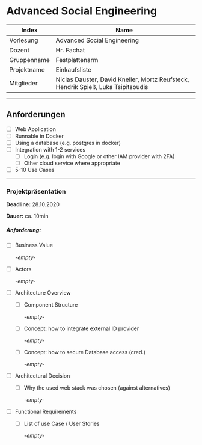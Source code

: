 # Advanced Social Engineering
| Index | Name |
|-------|------|
| Vorlesung | Advanced Social Engineering |
| Dozent | Hr. Fachat |
| Gruppenname | Festplattenarm |
| Projektname | Einkaufsliste |
| Mitglieder | Niclas Dauster, David Kneller, Mortz Reufsteck, Hendrik Spieß, Luka Tsipitsoudis |

---

## Anforderungen

* [ ] Web Application
* [ ] Runnable in Docker
* [ ] Using a database (e.g. postgres in docker)
* [ ] Integration with 1-2 services
  * [ ] Login (e.g. login with Google or other IAM provider with 2FA)
  * [ ] Other cloud service where appropriate
* [ ] 5-10 Use Cases

---

### Projektpräsentation 

**Deadline:** 28\.10.2020

**Dauer:** ca. 10min

##### Anforderung:

* [ ] Business Value

  *\-empty-*
* [ ] Actors

  *\-empty-*
* [ ] Architecture Overview
  * [ ] Component Structure

    *\-empty-*
  * [ ] Concept: how to integrate external ID provider

    *\-empty-*
  * [ ] Concept: how to secure Database access (cred.)

    *\-empty-*
* [ ] Architectural Decision
  * [ ] Why the used web stack was chosen (against alternatives)

    *\-empty-*
* [ ] Functional Requirements
  * [ ] List of use Case / User Stories

    *\-empty-*